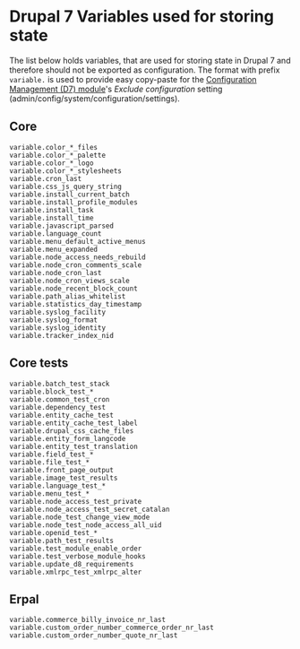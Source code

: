 # Drupal 7 Variables used for storing state

The list below holds variables, that are used for storing state in Drupal 7 and therefore should not be exported as configuration. The format with prefix `variable.` is used to provide easy copy-paste for the [Configuration Management (D7) module](https://drupal.org/project/configuration)'s _Exclude configuration_ setting (admin/config/system/configuration/settings).

## Core

```
variable.color_*_files
variable.color_*_palette
variable.color_*_logo
variable.color_*_stylesheets
variable.cron_last
variable.css_js_query_string
variable.install_current_batch
variable.install_profile_modules
variable.install_task
variable.install_time
variable.javascript_parsed
variable.language_count
variable.menu_default_active_menus
variable.menu_expanded
variable.node_access_needs_rebuild
variable.node_cron_comments_scale
variable.node_cron_last
variable.node_cron_views_scale
variable.node_recent_block_count
variable.path_alias_whitelist
variable.statistics_day_timestamp
variable.syslog_facility
variable.syslog_format
variable.syslog_identity
variable.tracker_index_nid
```

## Core tests

```
variable.batch_test_stack
variable.block_test_*
variable.common_test_cron
variable.dependency_test
variable.entity_cache_test
variable.entity_cache_test_label
variable.drupal_css_cache_files
variable.entity_form_langcode
variable.entity_test_translation
variable.field_test_*
variable.file_test_*
variable.front_page_output
variable.image_test_results
variable.language_test_*
variable.menu_test_*
variable.node_access_test_private
variable.node_access_test_secret_catalan
variable.node_test_change_view_mode
variable.node_test_node_access_all_uid
variable.openid_test_*
variable.path_test_results
variable.test_module_enable_order
variable.test_verbose_module_hooks
variable.update_d8_requirements
variable.xmlrpc_test_xmlrpc_alter
```

## Erpal

```
variable.commerce_billy_invoice_nr_last
variable.custom_order_number_commerce_order_nr_last
variable.custom_order_number_quote_nr_last
```
